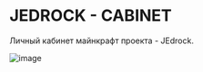   # JEDROCK - CABINET
Личный кабинет майнкрафт проекта - JEdrock.

![image](https://github.com/GilazovDEV/JEdrockCabinet/assets/60614125/8d986a24-a11e-474a-a470-c6c9ef909700)



